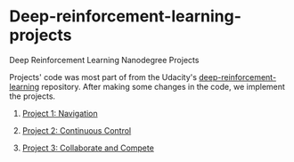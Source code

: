 # Deep-reinforcement-learning-projects
Deep Reinforcement Learning Nanodegree Projects

Projects' code was most part of from the Udacity's [deep-reinforcement-learning](https://github.com/udacity/deep-reinforcement-learning) repository. After making some changes in the code, we implement the projects.

1. [Project 1: Navigation](https://github.com/udisinghania/Deep-reinforcement-learning-projects/tree/master/P1_Navigation)

2. [Project 2: Continuous Control](https://github.com/udisinghania/Deep-reinforcement-learning-projects/tree/master/P1_Navigation)

3. [Project 3: Collaborate and Compete](https://github.com/udisinghania/Deep-reinforcement-learning-projects/tree/master/P1_Navigation)






